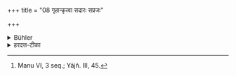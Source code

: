 +++
title = "08 गृहान्कृत्वा सदारः सप्रजः"

+++

<details><summary>Bühler</summary>

8. (Afterwards) he shall build a dwelling, and dwell outside the village with his wife, his children, and his fires, [^5] 


[^5]:  Manu VI, 3 seq.; Yājñ. III, 45.
</details>

<details><summary>हरदत्त-टीका</summary>

## सूत्रम्
गृहान् कृत्वा सदारस्सप्रजस्सहाग्निभिर्बहिर्ग्रामाद्वसेत् ॥ ८ ॥  
### टिप्पनी
अथ ग्रामाद्बहिररण्ये गृहान् कृत्वा सकुटुम्बस्सहैव चाग्निभिर्ग्रामाद्बहिर्वसेत् । अस्मिन्पक्षे प्रागुक्तमेकाग्निरित्येतन्नाऽस्ति ॥ ८ ॥
</details>

